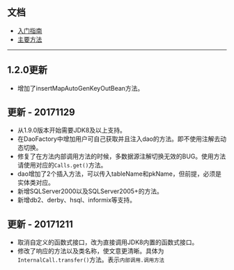 
## 文档
- [入门指南](https://github.com/miyakowork/template-modules-dao/wiki/入门)
- [主要方法](https://github.com/miyakowork/template-modules-dao/wiki/主要方法API)

---
##  1.2.0更新
+ 增加了insertMapAutoGenKeyOutBean方法。
## 更新 - 20171129
+ 从1.9.0版本开始需要JDK8及以上支持。
+ 在DaoFactory中增加用户可自己获取并且注入dao的方法。即不使用注解去动态切换。
+ 修复了在方法内部调用方法的时候，多数据源注解切换无效的BUG。使用方法请使用对应的```Calls.get()```方法。
+ dao增加了2个插入方法，可以传入tableName和pkName，但前提，必须是实体类对应。
+ 新增SQLServer2000以及SQLServer2005+的方法。
+ 新增db2、derby、hsql、informix等支持。
## 更新 - 20171211
+ 取消自定义的函数式接口，改为直接调用JDK8内置的函数式接口。
+ 修改了响应的方法以及类名称，使文意更清晰。具体为```InternalCall.transfer()```方法。表示```内部调用.调用方法```